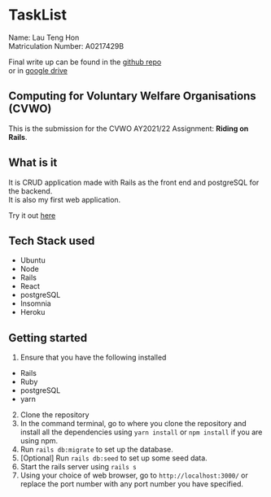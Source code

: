 # TaskList

Name: Lau Teng Hon <br>
Matriculation Number: A0217429B

Final write up can be found in the [github repo](https://github.com/Th-429B/task-list/blob/master/submission/LauTengHon_A0217429B_FinalWriteup.pdf) <br>
or in [google drive](https://drive.google.com/file/d/1Nbhj7jQm2AuhejxYUDKqIhBuflWbDxn7/view?usp=sharing)

## Computing for Voluntary Welfare Organisations (CVWO)

This is the submission for the CVWO AY2021/22 Assignment: **Riding on Rails**.

## What is it

It is CRUD application made with Rails as the front end and postgreSQL for the backend. <br>
It is also my first web application.

Try it out [here](https://task-list-th.herokuapp.com/?)

## Tech Stack used

- Ubuntu
- Node
- Rails 
- React
- postgreSQL
- Insomnia
- Heroku

## Getting started

1. Ensure that you have the following installed
- Rails
- Ruby
- postgreSQL
- yarn
2. Clone the repository
3. In the command terminal, go to where you clone the repository and install all the dependencies using `yarn install` or `npm install` if you are using npm.
4. Run `rails db:migrate` to set up the database.
5. [Optional] Run `rails db:seed` to set up some seed data.
6. Start the rails server using `rails s`
7. Using your choice of web browser, go to `http://localhost:3000/` or replace the port number with any port number you have specified.
